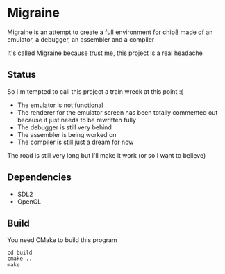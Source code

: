 # Migraine

Migraine is an attempt to create a full environment for chip8 made of an emulator, a debugger, an assembler and a compiler

It's called Migraine because trust me, this project is a real headache

## Status

So I'm tempted to call this project a train wreck at this point :(

- The emulator is not functional
- The renderer for the emulator screen has been totally commented out because it just needs to be rewritten fully
- The debugger is still very behind
- The assembler is being worked on
- The compiler is still just a dream for now

The road is still very long but I'll make it work (or so I want to believe)

## Dependencies

- SDL2
- OpenGL

## Build

You need CMake to build this program

```
cd build
cmake ..
make
```
